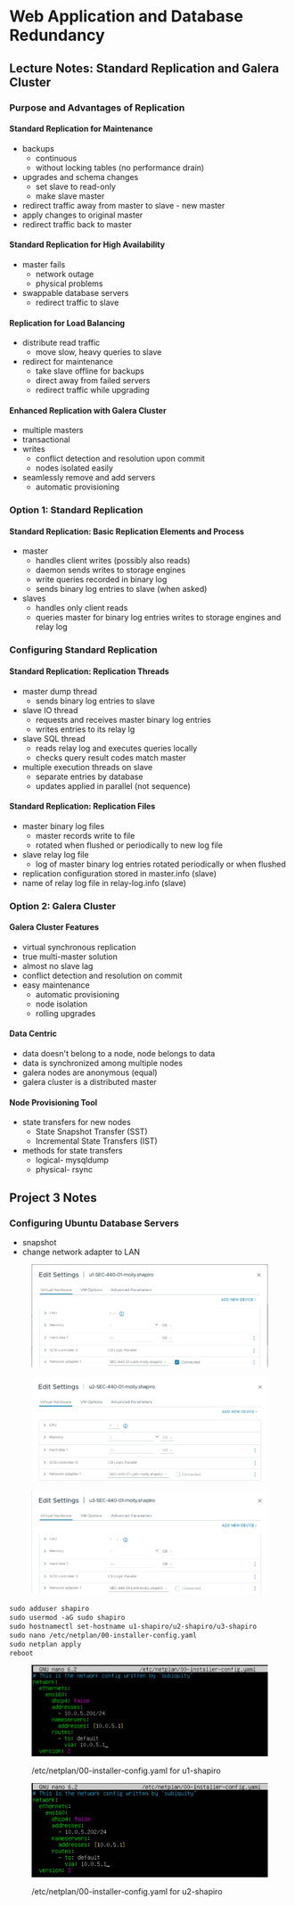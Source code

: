 # Web Application and Database Redundancy

## Lecture Notes: Standard Replication and Galera Cluster

### Purpose and Advantages of Replication

#### Standard Replication for Maintenance

* backups
  * continuous
  * without locking tables (no performance drain)
* upgrades and schema changes
  * set slave to read-only&#x20;
  * make slave master
* redirect traffic away from master to slave - new master
* apply changes to original master
* redirect traffic back to master

#### Standard Replication for High Availability

* master fails
  * network outage
  * physical problems
* swappable database servers
  * redirect traffic to slave

#### Replication for Load Balancing

* distribute read traffic
  * move slow, heavy queries to slave
* redirect for maintenance
  * take slave offline for backups
  * direct away from failed servers
  * redirect traffic while upgrading

#### Enhanced Replication with Galera Cluster

* multiple masters
* transactional
* writes
  * conflict detection and resolution upon commit
  * nodes isolated easily
* seamlessly remove and add servers
  * automatic provisioning

### Option 1: Standard Replication

#### Standard Replication: Basic Replication Elements and Process

* master
  * handles client writes (possibly also reads)
  * daemon sends writes to storage engines
  * write queries recorded in binary log
  * sends binary log entries to slave (when asked)
* slaves
  * handles only client reads
  * queries master for binary log entries writes to storage engines and relay log

### Configuring Standard Replication

#### Standard Replication: Replication Threads

* master dump thread
  * sends binary log entries to slave
* slave IO thread
  * requests and receives master binary log entries
  * writes entries to its relay lg
* slave SQL thread
  * reads relay log and executes queries locally
  * checks query result codes match master
* multiple execution threads on slave
  * separate entries by database
  * updates applied in parallel (not sequence)

#### Standard Replication: Replication Files

* master binary log files
  * master records write to file
  * rotated when flushed or periodically to new log file
* slave relay log file
  * log of master binary log entries rotated periodically or when flushed
* replication configuration stored in master.info (slave)
* name of relay log file in relay-log.info (slave)

### Option 2: Galera Cluster

#### Galera Cluster Features

* virtual synchronous replication
* true multi-master solution
* almost no slave lag
* conflict detection and resolution on commit
* easy maintenance
  * automatic provisioning
  * node isolation
  * rolling upgrades

#### Data Centric

* data doesn't belong to a node, node belongs to data
* data is synchronized among multiple nodes
* galera nodes are anonymous (equal)
* galera cluster is a distributed master

#### Node Provisioning Tool

* state transfers for new nodes
  * State Snapshot Transfer (SST)
  * Incremental State Transfers (IST)
* methods for state transfers
  * logical- mysqldump
  * physical- rsync

## Project 3 Notes

### Configuring Ubuntu Database Servers

* snapshot
* change network adapter to LAN

<figure><img src=".gitbook/assets/{820E4AF9-7983-45CD-8885-A4EC05EBCB0C}.png" alt=""><figcaption></figcaption></figure>

<figure><img src=".gitbook/assets/{50CF2B39-D270-47CC-80AC-505D5F726537}.png" alt=""><figcaption></figcaption></figure>

<figure><img src=".gitbook/assets/{8EE665E6-563B-4435-B1A7-D90DAE39DA46}.png" alt=""><figcaption></figcaption></figure>

```
sudo adduser shapiro
sudo usermod -aG sudo shapiro
sudo hostnamectl set-hostname u1-shapiro/u2-shapiro/u3-shapiro
sudo nano /etc/netplan/00-installer-config.yaml
sudo netplan apply
reboot
```

<figure><img src=".gitbook/assets/{CC2FBC75-A43A-4D14-A782-403BB2C8B719}.png" alt=""><figcaption><p>/etc/netplan/00-installer-config.yaml for u1-shapiro</p></figcaption></figure>

<figure><img src=".gitbook/assets/{C7F32521-8342-452B-B861-0999C14FF291}.png" alt=""><figcaption><p>/etc/netplan/00-installer-config.yaml for u2-shapiro</p></figcaption></figure>
